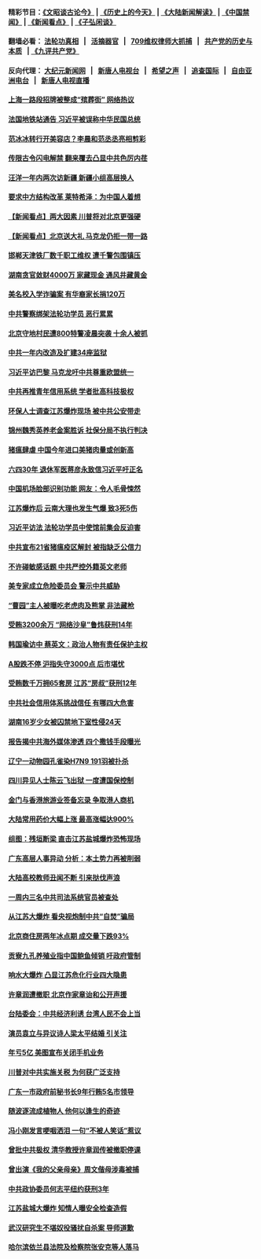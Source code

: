 #### 精彩节目：[《文昭谈古论今》](http://134.209.198.168/wenzhao) | [《历史上的今天》](http://134.209.198.168/today-in-history) | [《大陆新闻解读》](http://134.209.198.168/ntdtv-comedy) | [《中国禁闻》](http://134.209.198.168/ntdtv-news) | [《新闻看点》](http://134.209.198.168/news-insight) | [《子弘闲谈》](http://134.209.198.168/zihongxiantan/) 

  #### 翻墙必看： [法轮功真相](http://134.209.198.168:10000/videos/truth.html) &nbsp;&nbsp;|&nbsp;&nbsp; [活摘器官](http://134.209.198.168:10000/videos/res/Organs/) &nbsp;&nbsp;|&nbsp;&nbsp; [709维权律师大抓捕](http://134.209.198.168:10000/videos/709/) &nbsp;&nbsp;|&nbsp;&nbsp; [共产党的历史与本质](http://134.209.198.168:10000/videos/ccp.html) &nbsp;&nbsp;| [《九评共产党》](http://134.209.198.168:10000/videos/jiuping/) 

#### 反向代理： [大纪元新闻网](http://134.209.198.168:10080/) &nbsp;&nbsp;|&nbsp;&nbsp; [新唐人电视台](http://134.209.198.168:8000/) &nbsp;&nbsp;|&nbsp;&nbsp; [希望之声](http://134.209.198.168:8200/) &nbsp;&nbsp;|&nbsp;&nbsp; [追查国际](http://134.209.198.168:10010/) &nbsp;&nbsp;|&nbsp;&nbsp; [自由亚洲电台](http://134.209.198.168:9800/) &nbsp;&nbsp;|&nbsp;&nbsp; [新唐人电视直播](http://134.209.198.168/) 

#### [上海一路段招牌被整成“殡葬街” 网络热议](../pages/nsc413/n11142059.md?t=03270036) 

#### [法国地铁站通告 习近平被误称中华民国总统](../pages/nsc413/n11142014.md?t=03270036) 

#### [范冰冰转行开美容店？李晨和范丞丞亮相剪彩](../pages/nsc413/n11141635.md?t=03270036) 

#### [传限古令闪电解禁 翻来覆去凸显中共色厉内荏](../pages/nsc413/n11137297.md?t=03270036) 

#### [汪洋一年内两次访新疆 新疆小组高层换人](../pages/nsc413/n11141789.md?t=03270036) 

#### [要求中方结构改革 莱特希泽：为中国人着想](../pages/nsc413/n11141984.md?t=03270036) 

#### [【新闻看点】两大因素 川普将对北京更强硬](../pages/nsc413/n11141441.md?t=03270036) 

#### [【新闻看点】北京送大礼 马克龙仍拒一带一路](../pages/nsc413/n11141442.md?t=03270036) 

#### [邯郸天津铁厂数千职工维权 遭千警包围镇压](../pages/nsc413/n11141946.md?t=03270036) 

#### [湖南贪官敛财4000万 家藏现金 通风井藏黄金](../pages/nsc413/n11141890.md?t=03270036) 

#### [美名校入学诈骗案 有华裔家长捐120万](../pages/nsc413/n11140186.md?t=03270036) 

#### [中共警察绑架法轮功学员 恶行累累](../pages/nsc413/n11141724.md?t=03270036) 

#### [北京守地村民遭800特警凌晨突袭 十余人被抓](../pages/nsc413/n11140742.md?t=03270036) 

#### [中共一年内改造及扩建34座监狱](../pages/nsc413/n11141762.md?t=03270036) 

#### [习近平访巴黎 马克龙吁中共尊重欧盟统一](../pages/nsc413/n11141400.md?t=03270036) 

#### [中共再推青年信用系统 学者批高科技极权](../pages/nsc413/n11141414.md?t=03270036) 

#### [环保人士调查江苏爆炸现场 被中共公安带走](../pages/nsc413/n11141617.md?t=03270036) 

#### [锦州魏秀英养老金案胜诉 社保分局不执行判决](../pages/nsc413/n11141304.md?t=03270036) 

#### [猪瘟肆虐 中国今年进口美猪肉量或创新高](../pages/nsc413/n11141711.md?t=03270036) 

#### [六四30年 退休军医蒋彦永致信习近平吁正名](../pages/nsc413/n11141593.md?t=03270036) 

#### [中国机场脸部识别功能 网友：令人毛骨悚然](../pages/nsc413/n11141631.md?t=03270036) 

#### [江苏爆炸后 云南大理也发生气爆 致3死5伤](../pages/nsc413/n11141435.md?t=03270036) 

#### [习近平访法 法轮功学员中使馆前集会反迫害](../pages/nsc413/n11140913.md?t=03270036) 

#### [中共宣布21省猪瘟疫区解封 被指缺乏公信力](../pages/nsc413/n11141295.md?t=03270036) 

#### [不许碰敏感话题 中共严控外籍英文老师](../pages/nsc413/n11141299.md?t=03270036) 

#### [美专家成立危险委员会 警示中共威胁](../pages/nsc413/n11141059.md?t=03270036) 

#### [“曹园”主人被曝吃老虎肉及熊掌 非法藏枪](../pages/nsc413/n11141079.md?t=03270036) 

#### [受贿3200余万 “网络沙皇”鲁炜获刑14年](../pages/nsc413/n11141031.md?t=03270036) 

#### [韩国瑜访中 蔡英文：政治人物有责任保护主权](../pages/nsc413/n11141027.md?t=03270036) 

#### [A股跌不停 沪指失守3000点 后市堪忧](../pages/nsc413/n11140740.md?t=03270036) 

#### [受贿数千万拥65套房 江苏“房叔”获刑12年](../pages/nsc413/n11140948.md?t=03270036) 

#### [中共社会信用体系挑战信任 有哪四大危害](../pages/nsc413/n11139367.md?t=03270036) 

#### [湖南16岁少女被囚禁地下室性侵24天](../pages/nsc413/n11140691.md?t=03270036) 

#### [报告揭中共海外媒体渗透 四个撒钱手段曝光](../pages/nsc413/n11139646.md?t=03270036) 

#### [辽宁一动物园孔雀染H7N9 191羽被扑杀](../pages/nsc413/n11140762.md?t=03270036) 

#### [四川异见人士陈云飞出狱 一度遭国保控制](../pages/nsc413/n11140272.md?t=03270036) 

#### [金门与香港旅游业签备忘录 争取港人商机](../pages/nsc413/n11140634.md?t=03270036) 

#### [大陆常用药价大幅上涨 最高涨幅达900%](../pages/nsc413/n11140229.md?t=03270036) 

#### [组图：残垣断梁 直击江苏盐城爆炸恐怖现场](../pages/nsc413/n11139378.md?t=03270036) 

#### [广东高层人事异动 分析：本土势力再被削弱](../pages/nsc413/n11140688.md?t=03270036) 

#### [大陆高校教师丑闻不断 引来挞伐声浪](../pages/nsc413/n11140427.md?t=03270036) 

#### [一周内三名中共司法系统官员被查处](../pages/nsc413/n11140397.md?t=03270036) 

#### [从江苏大爆炸 看央视炮制中共“自焚”骗局](../pages/nsc413/n11140275.md?t=03270036) 

#### [北京商住房两年冰点期 成交量下跌93%](../pages/nsc413/n11139783.md?t=03270036) 

#### [贡寮九孔养殖业指中国鲍鱼倾销 吁政府管制](../pages/nsc413/n11140349.md?t=03270036) 

#### [响水大爆炸 凸显江苏危化行业四大隐患](../pages/nsc413/n11140227.md?t=03270036) 

#### [许章润遭撤职 北京作家章诒和公开声援](../pages/nsc413/n11140171.md?t=03270036) 

#### [台陆委会：中共经济利诱 台湾人民不会上当](../pages/nsc413/n11140231.md?t=03270036) 

#### [演员袁立与异议诗人梁太平结婚 引关注](../pages/nsc413/n11139790.md?t=03270036) 

#### [年亏5亿 美图宣布关闭手机业务](../pages/nsc413/n11139397.md?t=03270036) 

#### [川普对中共实施关税 为何获广泛支持](../pages/nsc413/n11138869.md?t=03270036) 

#### [广东一市政府前秘书长9年行贿5名市领导](../pages/nsc413/n11139454.md?t=03270036) 

#### [随波逐流成植物人 他何以逢生的奇迹](../pages/nsc413/n11130270.md?t=03270036) 

#### [冯小刚发言哽咽洒泪 一句“不被人笑话”惹议](../pages/nsc413/n11139145.md?t=03270036) 

#### [曾批中共极权 清华教授许章润传被撤职停课](../pages/nsc413/n11139655.md?t=03270036) 

#### [曾出演《我的父亲母亲》周文偕母涉毒被捕](../pages/nsc413/n11139578.md?t=03270036) 

#### [中共政协委员何志平纽约获刑3年](../pages/nsc413/n11139665.md?t=03270036) 

#### [江苏盐城大爆炸 知情人曝安全检查造假](../pages/nsc413/n11139556.md?t=03270036) 

#### [武汉研究生不堪奴役骚扰自杀案 导师道歉](../pages/nsc413/n11139468.md?t=03270036) 

#### [哈尔滨依兰县法院及检察院张安克等人落马](../pages/nsc413/n11139252.md?t=03270036) 

